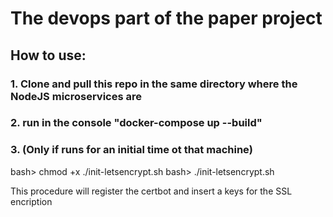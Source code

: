 # The devops part of the paper project

## How to use:

### 1. Clone and pull this repo in the same directory where the NodeJS microservices are

### 2. run in the console "docker-compose up --build"

### 3. (Only if runs for an initial time ot that machine)

bash> chmod +x ./init-letsencrypt.sh
bash> ./init-letsencrypt.sh

This procedure will register the certbot and insert a keys for the SSL encription
